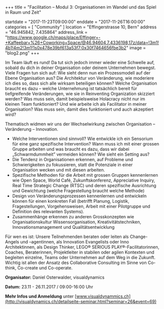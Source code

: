 +++
title = "Facilitation – Modul 3: Organisationen im Wandel und das Spiel in Raum und Zeit"

startdate = "2017-11-23T09:00:00"
enddate = "2017-11-26T16:00:00"
categories = [ "Community" ]
location = "Effingerstrasse 10, Bern"
address = "46.945842, 7.435864"
address_link = "https://www.google.ch/maps/place/Effinger+-+Kaffeebar+%26+Coworking+Space/@46.94604,7.4336198,17z/data=!3m1!4b1!4m2!3m1!1s0x478e39bf613a53f7:0x30f7464656fbe3b2"
image = "blog2.png"
+++


Im Team läuft es rund! Da tut sich jedoch immer wieder eine Schwelle auf, sobald du dich in deiner Organisation oder deinem Unternehmen bewegst. Viele Fragen tun sich auf: Wie sieht denn nun ein Prozessmodell auf der Ebene Organisation aus? Die Architektur von Veränderung, wie moderiere ich dies so, dass sich alle wirksam beteiligen können? Welche Organisation braucht es dazu – welche Unternehmung ist tatsächlich bereit für tiefgreifende Veränderungen, wie sie in Reinventing Organization skizziert werden? Was muss sein, damit beispielsweise Holacracy nicht nur im kleinen Team funktioniert? Und wie arbeite ich als Facilitator in meiner Organisation? Was muss sein, damit dies funktioniert und auch akzeptiert wird?

Thematisch widmen wir uns der Wechselwirkung zwischen Organisation – Veränderung – Innovation.

- Welche Interventionen sind sinnvoll? Wie entwickle ich ein Sensorium für eine ganz spezifische Intervention? Wann muss ich mit einer grossen Gruppe arbeiten und was braucht es dazu, dass wir dabei „Schwarmdummheit” vermeiden können? Wie sieht ein Setting aus?
- Die Tendenz in Organisationen erkennen, auf Probleme und Schwierigkeiten zu fokussieren, statt die Potenziale in einer Organisation wecken und mit diesen arbeiten.
- Spezifische Methoden für die Arbeit mit grossen Gruppen kennenlernen wie Open Space, World Café, Zukunftskonferenz, Appreciative Inquiry, Real Time Strategic Change (RTSC) und deren spezifische Ausrichtung und Gewichtung (welche Fragestellung braucht welche Methode)
- Design von Veränderungsprozessen kennenlernen und entwickeln können für einen konkreten Fall (betrifft Planung, Logistik, Fragestellungen, Vorgehensweisen, Arbeit mit einer Pilotgruppe und Definition des relevanten Systems).
- Zusammenhänge erkennen zu anderen Grosskonzepten wie Organisationskultur Wissensorganisation, Kreativitätstechniken, Innovationsmanagement und Qualitätsentwicklung


Für wen es ist: Unsere Teilnehmenden beraten oder leiten als Change-Angels und –agentinnen, als Innovation Evangelists oder Inno Architektinnen, als Design Thinker, LEGO® SERIOUS PLAY®-Facilitatorinnen, Coaches, Beraterinnen, Projektleiter in stabilen oder agilen Kontexten und begleiten einzelne, Teams oder Unternehmen auf dem Weg in die Zukunft. Wichtig ist allen der Ansatz des Collaborative Consulting im Sinne von Co-think, Co-create und Co-operate.


**Organisator:** Daniel Osterwalder, visualdynamics

**Datum:** 23.11 - 26.11.2017	/ 09:00-16:00 Uhr

**Mehr Infos und Anmeldung** unter
[www.visualdynammics.ch](http://visualdynamics.ch/detailseite-seminar.html?seminar=26&event=69)
